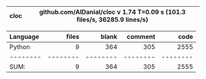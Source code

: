 cloc|github.com/AlDanial/cloc v 1.74  T=0.09 s (101.3 files/s, 36285.9 lines/s)
--- | ---

Language|files|blank|comment|code
:-------|-------:|-------:|-------:|-------:
Python|9|364|305|2555
--------|--------|--------|--------|--------
SUM:|9|364|305|2555
